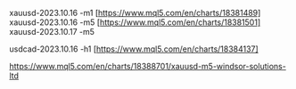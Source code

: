 xauusd-2023.10.16 -m1 [https://www.mql5.com/en/charts/18381489]
xauusd-2023.10.16 -m5 [https://www.mql5.com/en/charts/18381501]
xauusd-2023.10.17 -m5

usdcad-2023.10.16 -h1 [https://www.mql5.com/en/charts/18384137]

https://www.mql5.com/en/charts/18388701/xauusd-m5-windsor-solutions-ltd